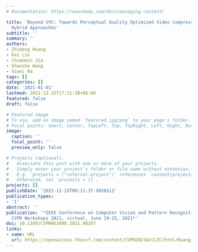 ```yaml
---
# Documentation: https://wowchemy.com/docs/managing-content/

title: 'Beyond VVC: Towards Perceptual Quality Optimized Video Compression Using Multi-Scale
  Hybrid Approaches'
subtitle: ''
summary: ''
authors:
- Zhimeng Huang
- Kai Lin
- Chuanmin Jia
- Shanshe Wang
- Siwei Ma
tags: []
categories: []
date: '2021-01-01'
lastmod: 2021-12-15T17:11:38+08:00
featured: false
draft: false

# Featured image
# To use, add an image named `featured.jpg/png` to your page's folder.
# Focal points: Smart, Center, TopLeft, Top, TopRight, Left, Right, BottomLeft, Bottom, BottomRight.
image:
  caption: ''
  focal_point: ''
  preview_only: false

# Projects (optional).
#   Associate this post with one or more of your projects.
#   Simply enter your project's folder or file name without extension.
#   E.g. `projects = ["internal-project"]` references `content/project/deep-learning/index.md`.
#   Otherwise, set `projects = []`.
projects: []
publishDate: '2021-12-15T09:11:37.995651Z'
publication_types:
- '1'
abstract: ''
publication: '*IEEE Conference on Computer Vision and Pattern Recognition Workshops,
  CVPR Workshops 2021, virtual, June 19-25, 2021*'
doi: 10.1109/CVPRW53098.2021.00207
links:
- name: URL
  url: https://openaccess.thecvf.com/content/CVPR2021W/CLIC/html/Huang_Beyond_VVC_Towards_Perceptual_Quality_Optimized_Video_Compression_Using_Multi-Scale_CVPRW_2021_paper.html
---
```

